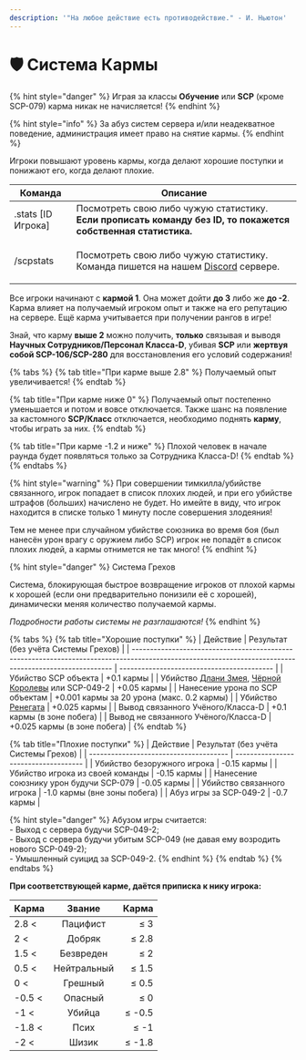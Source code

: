 ```yaml
---
description: '"На любое действие есть противодействие." - И. Ньютон'
---
```


# 🛡 Система Кармы

{% hint style="danger" %}
Играя за классы **Обучение** или **SCP** (кроме SCP-079) карма никак не начисляется!
{% endhint %}

{% hint style="info" %}
За абуз систем сервера и/или неадекватное поведение, администрация имеет право на снятие кармы.
{% endhint %}

Игроки повышают уровень кармы, когда делают хорошие поступки и понижают его, когда делают плохие.

| Команда             | Описание                                                                                                                                       |
| ------------------- | ---------------------------------------------------------------------------------------------------------------------------------------------- |
| .stats \[ID Игрока] | Посмотреть свою либо чужую статистику. **Если прописать команду без ID, то покажется собственная статистика.**                                 |
| /scpstats           | <p>Посмотреть свою либо чужую статистику.<br>Команда пишется на нашем <a href="https://discord.com/invite/376sEKP2tX">Discord</a> сервере.</p> |

Все игроки начинают с **кармой 1**. Она может дойти **до 3** либо же **до -2**.\
Карма влияет на получаемый игроком опыт и также на его репутацию на сервере. Ещё карма учитывается при получении рангов в игре!

Знай, что карму **выше 2** можно получить, **только** связывая и выводя **Научных Сотрудников/Персонал Класса-D**, убивая **SCP** или **жертвуя собой SCP-106/SCP-280** для восстановления его условий содержания!

{% tabs %}
{% tab title="При карме выше 2.8" %}
Получаемый опыт увеличивается!
{% endtab %}

{% tab title="При карме ниже 0" %}
Получаемый опыт постепенно уменьшается и потом и вовсе отключается. Также шанс на появление за кастомного **SCP/Класс** отключается, необходимо поднять **карму**, чтобы играть за них.
{% endtab %}

{% tab title="При карме -1.2 и ниже" %}
Плохой человек в начале раунда будет появляться только за Сотрудника Класса-D!
{% endtab %}
{% endtabs %}

{% hint style="warning" %}
При совершении тимкилла/убийстве связанного, игрок попадает в список плохих людей, и при его убийстве штрафов (больших) начислено не будет. Но имейте в виду, что игрок находится в списке только 1 минуту после совершения злодеяния!

Тем не менее при случайном убийстве союзника во время боя (был нанесён урон врагу с оружием либо SCP) игрок не попадёт в список плохих людей, а кармы отнимется не так много!
{% endhint %}

{% hint style="danger" %}
Система Грехов

Система, блокирующая быстрое возвращение игроков от плохой кармы к хорошей (если они предварительно понизили её с хорошей), динамически меняя количество получаемой кармы.

_Подробности работы системы не разглашаются!_
{% endhint %}

{% tabs %}
{% tab title="Хорошие поступки" %}
| Действие                                                                                                                                               | Результат (без учёта Системы Грехов)       |
| ------------------------------------------------------------------------------------------------------------------------------------------------------ | ------------------------------------------ |
| Убийство SCP объекта                                                                                                                                   | +0.1 кармы                                 |
| Убийство [Длани Змея](../custom-classes/custom-teams/serpents-hand.md), [Чёрной Королевы](../custom-classes/custom-teams/black-queen.md) или SCP-049-2 | +0.05 кармы                                |
| Нанесение урона по SCP объектам                                                                                                                        | +0.001 кармы за 20 урона (макс. 0.2 кармы) |
| Убийство [Ренегата](mechanics/other.md)                                                                                                                | +0.025 кармы                               |
| Вывод связанного Учёного/Класса-D                                                                                                                      | +0.1 кармы (в зоне побега)                 |
| Вывод не связанного Учёного/Класса-D                                                                                                                   | +0.025 кармы (в зоне побега)               |
{% endtab %}

{% tab title="Плохие поступки" %}
| Действие                               | Результат (без учёта Системы Грехов) |
| -------------------------------------- | ------------------------------------ |
| Убийство безоружного игрока            | -0.15 кармы                          |
| Убийство игрока из своей команды       | -0.15 кармы                          |
| Нанесение союзнику урон будучи SCP-079 | -0.05 кармы                          |
| Убийство связанного игрока             | -1.0 кармы (вне зоны побега)         |
| Абуз игры за SCP-049-2                 | -0.7 кармы                           |

{% hint style="danger" %}
Абузом игры считается:\
\- Выход с сервера будучи SCP-049-2;\
\- Выход с сервера будучи убитым SCP-049 (не давая ему возродить нового SCP-049-2);\
\- Умышленный суицид за SCP-049-2.
{% endhint %}
{% endtab %}
{% endtabs %}

**При соответствующей карме, даётся приписка к нику игрока:**

| Карма  |    Звание   |  Карма |
| ------ | :---------: | -----: |
| 2.8 <  |   Пацифист  |    ≤ 3 |
| 2 <    |    Добряк   |  ≤ 2.8 |
| 1.5 <  |  Безвреден  |    ≤ 2 |
| 0.5 <  | Нейтральный |  ≤ 1.5 |
| 0 <    |   Грешный   |  ≤ 0.5 |
| -0.5 < |   Опасный   |    ≤ 0 |
| -1 <   |    Убийца   | ≤ -0.5 |
| -1.8 < |     Псих    |   ≤ -1 |
| -2 <   |    Шизик    | ≤ -1.8 |

